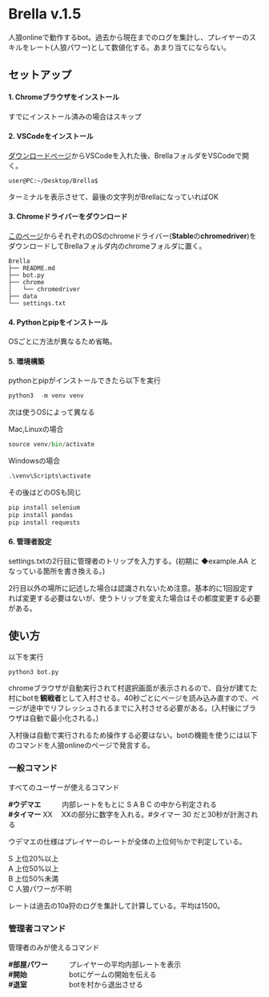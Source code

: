 # Brella v.1.5

人狼onlineで動作するbot。過去から現在までのログを集計し、プレイヤーのスキルをレート(人狼パワー)として数値化する。あまり当てにならない。

## セットアップ

#### 1. Chromeブラウザをインストール
すでにインストール済みの場合はスキップ

#### 2. VSCodeをインストール
[ダウンロードページ](https://code.visualstudio.com/download)からVSCodeを入れた後、BrellaフォルダをVSCodeで開く。
```
user@PC:~/Desktop/Brella$ 
```
ターミナルを表示させて、最後の文字列がBrellaになっていればOK

#### 3. Chromeドライバーをダウンロード
[このページ](https://googlechromelabs.github.io/chrome-for-testing/)からそれぞれのOSのchromeドライバー(**Stable**の**chromedriver**)をダウンロードしてBrellaフォルダ内のchromeフォルダに置く。
```
Brella
├── README.md
├── bot.py
├── chrome
│   └── chromedriver
├── data
└── settings.txt
```


#### 4. Pythonとpipをインストール
OSごとに方法が異なるため省略。

#### 5. 環境構築
pythonとpipがインストールできたら以下を実行

```py
python3  -m venv venv
```
次は使うOSによって異なる

Mac,Linuxの場合
```py
source venv/bin/activate
```
Windowsの場合
```py
.\venv\Scripts\activate
```
その後はどのOSも同じ
```py
pip install selenium
pip install pandas
pip install requests
 ```
 
 #### 6. 管理者設定
settings.txtの2行目に管理者のトリップを入力する。(初期に ◆example.AA となっている箇所を書き換える。)

2行目以外の場所に記述した場合は認識されないため注意。基本的に1回設定すれば変更する必要はないが、使うトリップを変えた場合はその都度変更する必要がある。

## 使い方
以下を実行
```py
python3 bot.py
```
chromeブラウザが自動実行されて村選択画面が表示されるので、自分が建てた村にbotを**観戦者**として入村させる。40秒ごとにページを読み込み直すので、ページが途中でリフレッシュされるまでに入村させる必要がある。(入村後にブラウザは自動で最小化される。)

入村後は自動で実行されるため操作する必要はない。botの機能を使うには以下のコマンドを人狼onlineのページで発言する。

### 一般コマンド
すべてのユーザーが使えるコマンド

**#ウデマエ**　　　内部レートをもとに S A B C の中から判定される
<br>**#タイマー** XX　 XXの部分に数字を入れる。#タイマー 30 だと30秒が計測される

ウデマエの仕様はプレイヤーのレートが全体の上位何％かで判定している。

S 上位20%以上
<br>A 上位50%以上
<br>B 上位50%未満
<br>C 人狼パワーが不明

レートは過去の10a狩のログを集計して計算している。平均は1500。

### 管理者コマンド
管理者のみが使えるコマンド

**#部屋パワー**　　　プレイヤーの平均内部レートを表示
<br>**#開始**　　　　　　botにゲームの開始を伝える
<br>**#退室**　　　　　　botを村から退出させる

